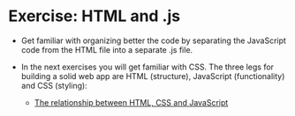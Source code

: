 # Exercise: HTML and .js


- Get familiar with organizing better the code by separating the JavaScript code from the HTML file into a separate .js file.
- In the next exercises you will get familiar with CSS. The three legs for building a solid web app are HTML (structure), JavaScript (functionality) and CSS (styling):                                 

    * [The relationship between HTML, CSS and JavaScript](https://blog.codeanalogies.com/2018/05/09/the-relationship-between-html-css-and-javascript-explained/)
